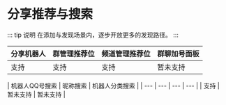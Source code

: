 # 分享推荐与搜索

<!-- > 在添加与发现场景内，逐步开放更多的发现路径。 -->

::: tip 说明
在添加与发现场景内，逐步开放更多的发现路径。
:::



| 分享机器人 | 群管理推荐位 | 频道管理推荐位 | 群聊加号面板 |
| --- | --- | --- | --- |
| 支持 | 支持 | 支持 | 暂未支持 |

| 机器人QQ号搜索 | 昵称搜索 | 机器人分类搜索 |
| --- | --- | --- | --- |
| 支持 | 暂未支持 | 暂未支持 |
